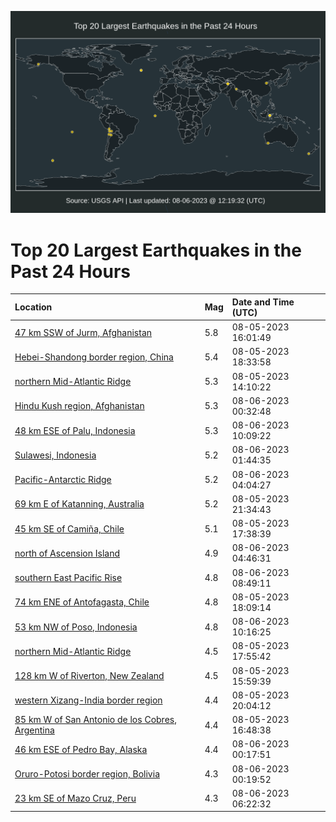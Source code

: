 ![Map](./map.png)

# Top 20 Largest Earthquakes in the Past 24 Hours

| Location | Mag | Date and Time (UTC) |
|:---|:---|:---|
| [47 km SSW of Jurm, Afghanistan](https://earthquake.usgs.gov/earthquakes/eventpage/us6000ky4d) | 5.8 | 08-05-2023 16:01:49 |
| [Hebei-Shandong border region, China](https://earthquake.usgs.gov/earthquakes/eventpage/us6000ky5l) | 5.4 | 08-05-2023 18:33:58 |
| [northern Mid-Atlantic Ridge](https://earthquake.usgs.gov/earthquakes/eventpage/us6000ky40) | 5.3 | 08-05-2023 14:10:22 |
| [Hindu Kush region, Afghanistan](https://earthquake.usgs.gov/earthquakes/eventpage/us6000ky6s) | 5.3 | 08-06-2023 00:32:48 |
| [48 km ESE of Palu, Indonesia](https://earthquake.usgs.gov/earthquakes/eventpage/us6000ky96) | 5.3 | 08-06-2023 10:09:22 |
| [Sulawesi, Indonesia](https://earthquake.usgs.gov/earthquakes/eventpage/us6000ky6z) | 5.2 | 08-06-2023 01:44:35 |
| [Pacific-Antarctic Ridge](https://earthquake.usgs.gov/earthquakes/eventpage/us6000ky7n) | 5.2 | 08-06-2023 04:04:27 |
| [69 km E of Katanning, Australia](https://earthquake.usgs.gov/earthquakes/eventpage/us6000ky6d) | 5.2 | 08-05-2023 21:34:43 |
| [45 km SE of Camiña, Chile](https://earthquake.usgs.gov/earthquakes/eventpage/us6000ky52) | 5.1 | 08-05-2023 17:38:39 |
| [north of Ascension Island](https://earthquake.usgs.gov/earthquakes/eventpage/us6000ky7x) | 4.9 | 08-06-2023 04:46:31 |
| [southern East Pacific Rise](https://earthquake.usgs.gov/earthquakes/eventpage/us6000ky90) | 4.8 | 08-06-2023 08:49:11 |
| [74 km ENE of Antofagasta, Chile](https://earthquake.usgs.gov/earthquakes/eventpage/us6000ky58) | 4.8 | 08-05-2023 18:09:14 |
| [53 km NW of Poso, Indonesia](https://earthquake.usgs.gov/earthquakes/eventpage/us6000ky97) | 4.8 | 08-06-2023 10:16:25 |
| [northern Mid-Atlantic Ridge](https://earthquake.usgs.gov/earthquakes/eventpage/us6000ky65) | 4.5 | 08-05-2023 17:55:42 |
| [128 km W of Riverton, New Zealand](https://earthquake.usgs.gov/earthquakes/eventpage/us6000ky4b) | 4.5 | 08-05-2023 15:59:39 |
| [western Xizang-India border region](https://earthquake.usgs.gov/earthquakes/eventpage/us6000ky67) | 4.4 | 08-05-2023 20:04:12 |
| [85 km W of San Antonio de los Cobres, Argentina](https://earthquake.usgs.gov/earthquakes/eventpage/us6000ky4p) | 4.4 | 08-05-2023 16:48:38 |
| [46 km ESE of Pedro Bay, Alaska](https://earthquake.usgs.gov/earthquakes/eventpage/ak023a0j9eo0) | 4.4 | 08-06-2023 00:17:51 |
| [Oruro-Potosi border region, Bolivia](https://earthquake.usgs.gov/earthquakes/eventpage/us6000ky6p) | 4.3 | 08-06-2023 00:19:52 |
| [23 km SE of Mazo Cruz, Peru](https://earthquake.usgs.gov/earthquakes/eventpage/us6000ky86) | 4.3 | 08-06-2023 06:22:32 |
